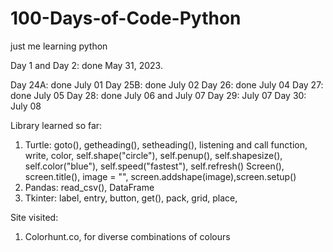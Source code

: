 # 100-Days-of-Code-Python
just me learning python

Day 1 and Day 2: done May 31, 2023.


Day 24A: done July 01
Day 25B: done July 02
Day 26: done July 04
Day 27: done July 05
Day 28: done July 06 and July 07
Day 29: July 07
Day 30: July 08

Library learned so far:
1. Turtle: goto(), getheading(), setheading(), listening and call function, write, color, 
self.shape("circle"), self.penup(), self.shapesize(), self.color("blue"), self.speed("fastest"), self.refresh()
Screen(), screen.title(), image = "", screen.addshape(image),screen.setup()
2. Pandas: read_csv(), DataFrame
3. Tkinter: label, entry, button, get(), pack, grid, place, 

Site visited:
1. Colorhunt.co, for diverse combinations of colours